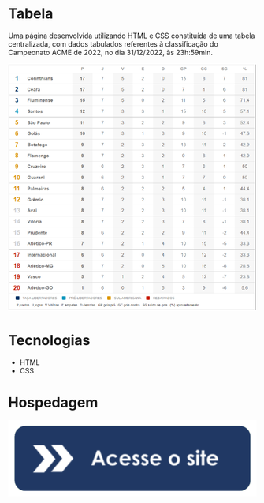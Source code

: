 # Tabela

<p>Uma página desenvolvida utilizando HTML e CSS constituída de uma tabela centralizada, com dados tabulados referentes à classificação do Campeonato ACME de 2022, no dia 31/12/2022, às 23h:59min. </p>

<img src="./img/telaPrincipal.png"/>

<h1>Tecnologias</h1>

<ul>
    <li>HTML</li>
    <li>CSS</li>
</ul>

<h1>Hospedagem</h1>

<a href="https://tabelacampeonatoacme.netlify.app" target="_blank">
    <img src="./img/acesse_site.png"/>
</a>